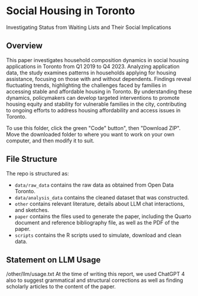 # Social Housing in Toronto
Investigating Status from Waiting Lists and Their Social Implications

## Overview

This paper investigates household composition dynamics in social housing applications in Toronto from Q1 2019 to Q4 2023. Analyzing application data, the study examines patterns in households applying for housing assistance, focusing on those with and without dependents. Findings reveal fluctuating trends, highlighting the challenges faced by families in accessing stable and affordable housing in Toronto. By understanding these dynamics, policymakers can develop targeted interventions to promote housing equity and stability for vulnerable families in the city, contributing to ongoing efforts to address housing affordability and access issues in Toronto.

To use this folder, click the green "Code" button", then "Download ZIP". Move the downloaded folder to where you want to work on your own computer, and then modify it to suit.

## File Structure

The repo is structured as:

-   `data/raw_data` contains the raw data as obtained from Open Data Toronto.
-   `data/analysis_data` contains the cleaned dataset that was constructed.
-   `other` contains relevant literature, details about LLM chat interactions, and sketches.
-   `paper` contains the files used to generate the paper, including the Quarto document and reference bibliography file, as well as the PDF of the paper. 
-   `scripts` contains the R scripts used to simulate, download and clean data.

## Statement on LLM Usage

/other/llm/usage.txt At the time of writing this report, we used ChatGPT 4 also to suggest grammatical and structural corrections as well as finding scholarly articles to the content of the paper.
